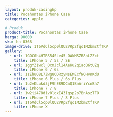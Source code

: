 ```yaml
---
layout: produk-casinghp
title: Pocahontas iPhone Case
categories: apple

# Produk
product-title: Pocahontas iPhone Case
harga: 90000
sku: hn-0368
image-drive: 1T6VdCl5cp0lQU2VRp2fqo1M2bm2tfTKV
gallery:
  - url: 1GOC0h4HTRS54SLe45-OAkMSZR8hLZZct
    title: iPhone 5 / 5s / SE
  - url: 1ggYZ1wcl_0xmJcl14AeKu2qiacQ6tUZq
    title: iPhone 6 / 6s
  - url: 1zEhuO8L7Zwg8ODRzyNsEMEcfNOHvnKdU
    title: iPhone 6 Plus / 6s Plus
  - url: 1u2vKLukd3jF9hE89DCmQ1BnAriYcnBh7
    title: iPhone 7 / 8
  - url: 1w2ji478d1v0loxI43Iqsp2o7BnAszTFO
    title: iPhone 7 Plus / 8 Plus
  - url: 1T6VdCl5cp0lQU2VRp2fqo1M2bm2tfTKV
    title: iPhone X
---
```

